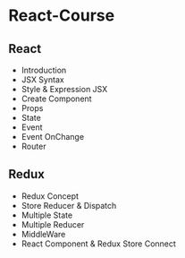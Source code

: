 # React-Course
## React
* Introduction
* JSX Syntax
* Style & Expression JSX
* Create Component
* Props
* State
* Event
* Event OnChange
* Router

## Redux
* Redux Concept
* Store Reducer & Dispatch
* Multiple State
* Multiple Reducer
* MiddleWare
* React Component & Redux Store Connect
